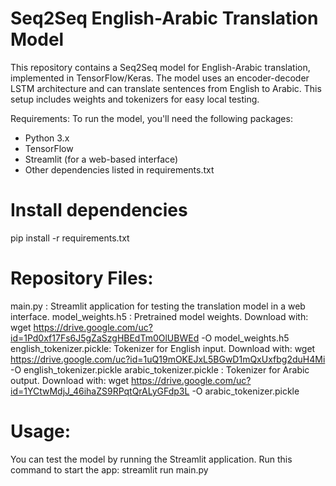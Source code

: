 # Seq2Seq English-Arabic Translation Model

This repository contains a Seq2Seq model for English-Arabic translation, implemented in TensorFlow/Keras.
The model uses an encoder-decoder LSTM architecture and can translate sentences from English to Arabic.
This setup includes weights and tokenizers for easy local testing.

Requirements:
To run the model, you'll need the following packages:
- Python 3.x
- TensorFlow
- Streamlit (for a web-based interface)
- Other dependencies listed in requirements.txt

# Install dependencies
pip install -r requirements.txt

# Repository Files:
main.py                 : Streamlit application for testing the translation model in a web interface.
model_weights.h5        : Pretrained model weights. Download with:
wget https://drive.google.com/uc?id=1Pd0xf17Fs6J5gZaSzgHBEdTm0OlUBWEd -O model_weights.h5
english_tokenizer.pickle: Tokenizer for English input. Download with:
wget https://drive.google.com/uc?id=1uQ19mOKEJxL5BGwD1mQxUxfbg2duH4Mi -O english_tokenizer.pickle
arabic_tokenizer.pickle : Tokenizer for Arabic output. Download with:
wget https://drive.google.com/uc?id=1YCtwMdjJ_46ihaZS9RPqtQrALyGFdp3L -O arabic_tokenizer.pickle

# Usage:
You can test the model by running the Streamlit application.
Run this command to start the app:
streamlit run main.py
